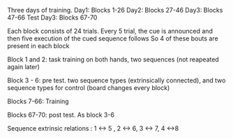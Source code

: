 Three days of training. Day1: Blocks 1-26 
Day2: Blocks 27-46
Day3: Blocks 47-66
Test Day3: Blocks 67-70

Each block consists of 24 trials. Every 5 trial, the cue is announced and then five execution of the cued sequence follows 
So 4 of these bouts are present in each block 

Block 1 and 2: task training on both hands, two sequences (not reapeated again later)

Block 3 - 6: pre test. two sequence types (extrinsically connected), and two sequence types for control (board changes every block)

Blocks 7-66: Training 

Blocks 67-70: post test. As block 3-6 


Sequence extrinsic relations : 1 <-> 5 , 2 <-> 6, 3 <-> 7, 4 <->8
